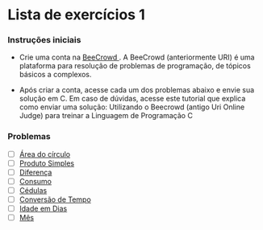 # Lista de exercícios 1


### Instruções iniciais


- Crie uma conta na [BeeCrowd ](https://www.beecrowd.com.br/judge/pt/register). A BeeCrowd (anteriormente URI) é uma plataforma para resolução de problemas de programação, de tópicos básicos a complexos.



- Após criar a conta, acesse cada um dos problemas abaixo e envie sua solução em C. Em caso de dúvidas, acesse este tutorial que explica como enviar uma solução: Utilizando o Beecrowd (antigo Uri Online Judge) para treinar a Linguagem de Programação C


### Problemas

- [ ] [Área do círculo](https://www.beecrowd.com.br/judge/pt/problems/view/1002) 
- [ ] [Produto Simples](https://www.beecrowd.com.br/judge/pt/problems/view/1004)
- [ ] [Diferença](https://www.beecrowd.com.br/judge/pt/problems/view/1007)
- [ ] [Consumo](https://www.beecrowd.com.br/judge/pt/problems/view/1014)
- [ ] [Cédulas](https://www.beecrowd.com.br/judge/pt/problems/view/1018)
- [ ] [Conversão de Tempo](https://www.beecrowd.com.br/judge/pt/problems/view/1019)
- [ ] [Idade em Dias](https://www.beecrowd.com.br/judge/pt/problems/view/1020)
- [ ] [Mês](https://www.beecrowd.com.br/judge/pt/problems/view/1052)